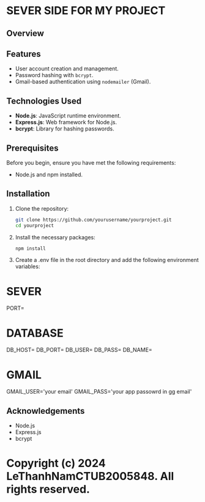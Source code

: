 # SEVER SIDE FOR MY PROJECT

## Overview

## Features

- User account creation and management.
- Password hashing with `bcrypt`.
- Gmail-based authentication using `nodemailer` (Gmail).

## Technologies Used

- **Node.js**: JavaScript runtime environment.
- **Express.js**: Web framework for Node.js.
- **bcrypt**: Library for hashing passwords.

## Prerequisites

Before you begin, ensure you have met the following requirements:

- Node.js and npm installed.

## Installation

1. Clone the repository:

   ```bash
   git clone https://github.com/yourusername/yourproject.git
   cd yourproject
   ```

2. Install the necessary packages:

   ```bash
   npm install

   ```

3. Create a .env file in the root directory and add the following environment variables:

# SEVER

PORT=

# DATABASE

DB_HOST=
DB_PORT=
DB_USER=
DB_PASS=
DB_NAME=

# GMAIL

GMAIL_USER='your email'
GMAIL_PASS='your app passowrd in gg email'

## Acknowledgements

- Node.js
- Express.js
- bcrypt

# Copyright (c) 2024 LeThanhNamCTUB2005848. All rights reserved.
